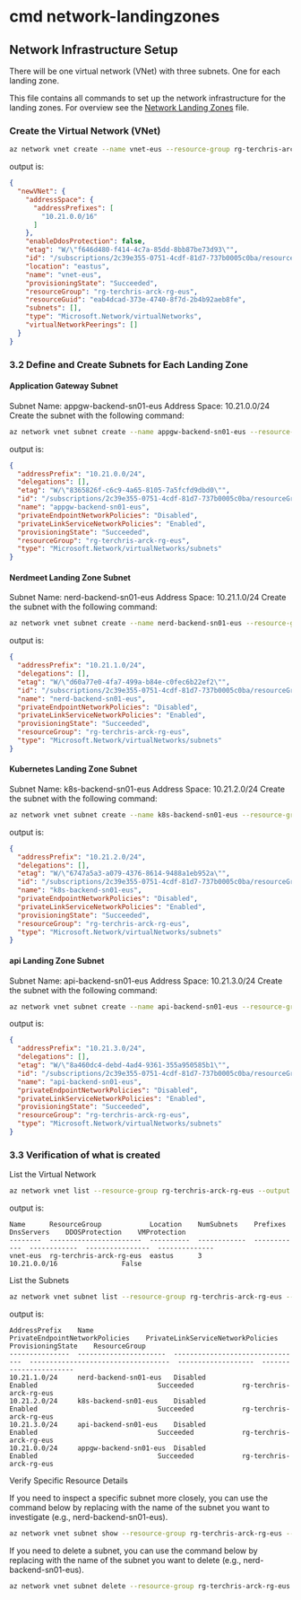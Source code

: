 # cmd network-landingzones

## Network Infrastructure Setup

There will be one virtual network (VNet) with three subnets. One for each landing zone.

This file contains all commands to set up the network infrastructure for the landing zones. For overview see the [Network Landing Zones](9nerdnet-network.md) file.

### Create the Virtual Network (VNet)

```bash
az network vnet create --name vnet-eus --resource-group rg-terchris-arck-rg-eus --location eastus --address-prefix 10.21.0.0/16
```

output is:

```json
{
  "newVNet": {
    "addressSpace": {
      "addressPrefixes": [
        "10.21.0.0/16"
      ]
    },
    "enableDdosProtection": false,
    "etag": "W/\"f646d480-f414-4c7a-85dd-8bb87be73d93\"",
    "id": "/subscriptions/2c39e355-0751-4cdf-81d7-737b0005c0ba/resourceGroups/rg-terchris-arck-rg-eus/providers/Microsoft.Network/virtualNetworks/vnet-eus",
    "location": "eastus",
    "name": "vnet-eus",
    "provisioningState": "Succeeded",
    "resourceGroup": "rg-terchris-arck-rg-eus",
    "resourceGuid": "eab4dcad-373e-4740-8f7d-2b4b92aeb8fe",
    "subnets": [],
    "type": "Microsoft.Network/virtualNetworks",
    "virtualNetworkPeerings": []
  }
}
```

### 3.2 Define and Create Subnets for Each Landing Zone

#### Application Gateway Subnet

Subnet Name: appgw-backend-sn01-eus
Address Space: 10.21.0.0/24
Create the subnet with the following command:

```bash
az network vnet subnet create --name appgw-backend-sn01-eus --resource-group rg-terchris-arck-rg-eus --vnet-name vnet-eus --address-prefix 10.21.0.0/24
```


output is:

```json
{
  "addressPrefix": "10.21.0.0/24",
  "delegations": [],
  "etag": "W/\"8365826f-c6c9-4a65-8105-7a5fcfd9dbd0\"",
  "id": "/subscriptions/2c39e355-0751-4cdf-81d7-737b0005c0ba/resourceGroups/rg-terchris-arck-rg-eus/providers/Microsoft.Network/virtualNetworks/vnet-eus/subnets/appgw-backend-sn01-eus",
  "name": "appgw-backend-sn01-eus",
  "privateEndpointNetworkPolicies": "Disabled",
  "privateLinkServiceNetworkPolicies": "Enabled",
  "provisioningState": "Succeeded",
  "resourceGroup": "rg-terchris-arck-rg-eus",
  "type": "Microsoft.Network/virtualNetworks/subnets"
}
```

#### Nerdmeet Landing Zone Subnet

Subnet Name: nerd-backend-sn01-eus
Address Space: 10.21.1.0/24
Create the subnet with the following command:

```bash
az network vnet subnet create --name nerd-backend-sn01-eus --resource-group rg-terchris-arck-rg-eus --vnet-name vnet-eus --address-prefix 10.21.1.0/24
```

output is:

```json
{
  "addressPrefix": "10.21.1.0/24",
  "delegations": [],
  "etag": "W/\"d60a77e0-4fa7-499a-b84e-c0fec6b22ef2\"",
  "id": "/subscriptions/2c39e355-0751-4cdf-81d7-737b0005c0ba/resourceGroups/rg-terchris-arck-rg-eus/providers/Microsoft.Network/virtualNetworks/vnet-eus/subnets/nerd-backend-sn01-eus",
  "name": "nerd-backend-sn01-eus",
  "privateEndpointNetworkPolicies": "Disabled",
  "privateLinkServiceNetworkPolicies": "Enabled",
  "provisioningState": "Succeeded",
  "resourceGroup": "rg-terchris-arck-rg-eus",
  "type": "Microsoft.Network/virtualNetworks/subnets"
}
```

#### Kubernetes Landing Zone Subnet

Subnet Name: k8s-backend-sn01-eus
Address Space: 10.21.2.0/24
Create the subnet with the following command:

```bash
az network vnet subnet create --name k8s-backend-sn01-eus --resource-group rg-terchris-arck-rg-eus --vnet-name vnet-eus --address-prefix 10.21.2.0/24
```

output is:

```json
{
  "addressPrefix": "10.21.2.0/24",
  "delegations": [],
  "etag": "W/\"6747a5a3-a079-4376-8614-9488a1eb952a\"",
  "id": "/subscriptions/2c39e355-0751-4cdf-81d7-737b0005c0ba/resourceGroups/rg-terchris-arck-rg-eus/providers/Microsoft.Network/virtualNetworks/vnet-eus/subnets/k8s-backend-sn01-eus",
  "name": "k8s-backend-sn01-eus",
  "privateEndpointNetworkPolicies": "Disabled",
  "privateLinkServiceNetworkPolicies": "Enabled",
  "provisioningState": "Succeeded",
  "resourceGroup": "rg-terchris-arck-rg-eus",
  "type": "Microsoft.Network/virtualNetworks/subnets"
}
```

#### api Landing Zone Subnet

Subnet Name: api-backend-sn01-eus
Address Space: 10.21.3.0/24
Create the subnet with the following command:

```bash
az network vnet subnet create --name api-backend-sn01-eus --resource-group rg-terchris-arck-rg-eus --vnet-name vnet-eus --address-prefix 10.21.3.0/24
```

output is:

```json
{
  "addressPrefix": "10.21.3.0/24",
  "delegations": [],
  "etag": "W/\"8a460dc4-debd-4ad4-9361-355a950585b1\"",
  "id": "/subscriptions/2c39e355-0751-4cdf-81d7-737b0005c0ba/resourceGroups/rg-terchris-arck-rg-eus/providers/Microsoft.Network/virtualNetworks/vnet-eus/subnets/api-backend-sn01-eus",
  "name": "api-backend-sn01-eus",
  "privateEndpointNetworkPolicies": "Disabled",
  "privateLinkServiceNetworkPolicies": "Enabled",
  "provisioningState": "Succeeded",
  "resourceGroup": "rg-terchris-arck-rg-eus",
  "type": "Microsoft.Network/virtualNetworks/subnets"
}
```



### 3.3 Verification of what is created

List the Virtual Network

```bash
az network vnet list --resource-group rg-terchris-arck-rg-eus --output table
```

output is:

```text
Name      ResourceGroup            Location    NumSubnets    Prefixes      DnsServers    DDOSProtection    VMProtection
--------  -----------------------  ----------  ------------  ------------  ------------  ----------------  --------------
vnet-eus  rg-terchris-arck-rg-eus  eastus      3             10.21.0.0/16                False
```

List the Subnets

```bash
az network vnet subnet list --resource-group rg-terchris-arck-rg-eus --vnet-name vnet-eus --output table
```

output is:

```text
AddressPrefix    Name                    PrivateEndpointNetworkPolicies    PrivateLinkServiceNetworkPolicies    ProvisioningState    ResourceGroup
---------------  ----------------------  --------------------------------  -----------------------------------  -------------------  -----------------------
10.21.1.0/24     nerd-backend-sn01-eus   Disabled                          Enabled                              Succeeded            rg-terchris-arck-rg-eus
10.21.2.0/24     k8s-backend-sn01-eus    Disabled                          Enabled                              Succeeded            rg-terchris-arck-rg-eus
10.21.3.0/24     api-backend-sn01-eus    Disabled                          Enabled                              Succeeded            rg-terchris-arck-rg-eus
10.21.0.0/24     appgw-backend-sn01-eus  Disabled                          Enabled                              Succeeded            rg-terchris-arck-rg-eus
```

Verify Specific Resource Details

If you need to inspect a specific subnet more closely, you can use the command below by replacing <subnet-name> with the name of the subnet you want to investigate (e.g., nerd-backend-sn01-eus).

```bash
az network vnet subnet show --resource-group rg-terchris-arck-rg-eus --vnet-name vnet-eus --name <subnet-name>
```

If you need to delete a subnet, you can use the command below by replacing <subnet-name> with the name of the subnet you want to delete (e.g., nerd-backend-sn01-eus).

```bash
az network vnet subnet delete --resource-group rg-terchris-arck-rg-eus --vnet-name vnet-eus --name <subnet-name>
```
